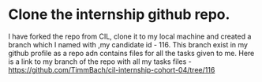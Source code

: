# Clone the internship github repo.

I have forked the repo from CIL, clone it to my local machine and created a branch which I named with ,my candidate id - 116. This branch exist in my github profile as a repo adn contains files for all the tasks given to me. Here is a link to my branch of the repo with all my tasks files - https://github.com/TimmBach/cil-internship-cohort-04/tree/116
